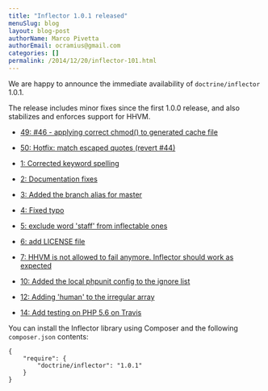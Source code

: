 ```yaml
---
title: "Inflector 1.0.1 released"
menuSlug: blog
layout: blog-post
authorName: Marco Pivetta
authorEmail: ocramius@gmail.com
categories: []
permalink: /2014/12/20/inflector-101.html
---
```

We are happy to announce the immediate availability of
`doctrine/inflector` 1.0.1.

The release includes minor fixes since the first 1.0.0 release, and also
stabilizes and enforces support for HHVM.

-   [49: \#46 - applying correct chmod() to generated cache
    file](https://github.com/doctrine/annotations/pull/49)
-   [50: Hotfix: match escaped quotes (revert
    \#44)](https://github.com/doctrine/annotations/pull/50)

-   [1: Corrected keyword
    spelling](https://github.com/doctrine/inflector/pull/1)
-   [2: Documentation
    fixes](https://github.com/doctrine/inflector/pull/2)
-   [3: Added the branch alias for
    master](https://github.com/doctrine/inflector/pull/3)
-   [4: Fixed typo](https://github.com/doctrine/inflector/pull/4)
-   [5: exclude word 'staff' from inflectable
    ones](https://github.com/doctrine/inflector/pull/5)
-   [6: add LICENSE file](https://github.com/doctrine/inflector/pull/6)
-   [7: HHVM is not allowed to fail anymore. Inflector should work as
    expected](https://github.com/doctrine/inflector/pull/7)
-   [10: Added the local phpunit config to the ignore
    list](https://github.com/doctrine/inflector/pull/10)
-   [12: Adding 'human' to the irregular
    array](https://github.com/doctrine/inflector/pull/12)
-   [14: Add testing on PHP 5.6 on
    Travis](https://github.com/doctrine/inflector/pull/14)

You can install the Inflector library using Composer and the following
`composer.json` contents:

~~~~ {.sourceCode .json}
{
    "require": {
        "doctrine/inflector": "1.0.1"
    }
}
~~~~
